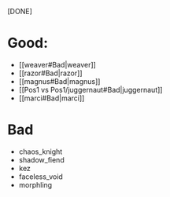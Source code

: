 [DONE]
# Good:
- [[weaver#Bad|weaver]]
- [[razor#Bad|razor]]
- [[magnus#Bad|magnus]]
- [[Pos1 vs Pos1/juggernaut#Bad|juggernaut]]
- [[marci#Bad|marci]]
# Bad
- chaos_knight
- shadow_fiend
- kez
- faceless_void
- morphling